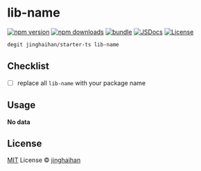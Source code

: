 # lib-name

[![npm version][npm-version-src]][npm-version-href]
[![npm downloads][npm-downloads-src]][npm-downloads-href]
[![bundle][bundle-src]][bundle-href]
[![JSDocs][jsdocs-src]][jsdocs-href]
[![License][license-src]][license-href]

```sh
degit jinghaihan/starter-ts lib-name
```

## Checklist

- [ ] replace all `lib-name` with your package name

## Usage

**No data**

## License

[MIT](./LICENSE) License © [jinghaihan](https://github.com/jinghaihan)

<!-- Badges -->

[npm-version-src]: https://img.shields.io/npm/v/lib-name?style=flat&colorA=080f12&colorB=1fa669
[npm-version-href]: https://npmjs.com/package/lib-name
[npm-downloads-src]: https://img.shields.io/npm/dm/lib-name?style=flat&colorA=080f12&colorB=1fa669
[npm-downloads-href]: https://npmjs.com/package/lib-name
[bundle-src]: https://img.shields.io/bundlephobia/minzip/lib-name?style=flat&colorA=080f12&colorB=1fa669&label=minzip
[bundle-href]: https://bundlephobia.com/result?p=lib-name
[license-src]: https://img.shields.io/badge/license-MIT-blue.svg?style=flat&colorA=080f12&colorB=1fa669
[license-href]: https://github.com/jinghaihan/lib-name/LICENSE
[jsdocs-src]: https://img.shields.io/badge/jsdocs-reference-080f12?style=flat&colorA=080f12&colorB=1fa669
[jsdocs-href]: https://www.jsdocs.io/package/lib-name
